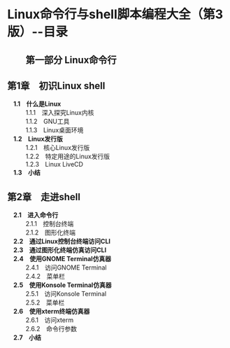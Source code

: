 # Linux命令行与shell脚本编程大全（第3版）--目录     
    
    
## &ensp;&ensp;&ensp;&ensp;第一部分  Linux命令行
## 第1章&ensp;&ensp;初识Linux shell  
**&ensp;&ensp;1.1&ensp;&ensp;什么是Linux**      
&ensp;&ensp;&ensp;&ensp;&ensp;&ensp;1.1.1&ensp;&ensp;深入探究Linux内核    
&ensp;&ensp;&ensp;&ensp;&ensp;&ensp;1.1.2&ensp;&ensp;GNU工具    
&ensp;&ensp;&ensp;&ensp;&ensp;&ensp;1.1.3&ensp;&ensp;Linux桌面环境   
**&ensp;&ensp;1.2&ensp;&ensp;Linux发行版**      
&ensp;&ensp;&ensp;&ensp;&ensp;&ensp;1.2.1&ensp;&ensp;核心Linux发行版     
&ensp;&ensp;&ensp;&ensp;&ensp;&ensp;1.2.2&ensp;&ensp;特定用途的Linux发行版   
&ensp;&ensp;&ensp;&ensp;&ensp;&ensp;1.2.3&ensp;&ensp;Linux LiveCD   
**&ensp;&ensp;1.3&ensp;&ensp;小结**     
## 第2章&ensp;&ensp;走进shell    
**&ensp;&ensp;2.1&ensp;&ensp;进入命令行**      
&ensp;&ensp;&ensp;&ensp;&ensp;&ensp;2.1.1&ensp;&ensp;控制台终端        
&ensp;&ensp;&ensp;&ensp;&ensp;&ensp;2.1.2&ensp;&ensp;图形化终端   
**&ensp;&ensp;2.2&ensp;&ensp;通过Linux控制台终端访问CLI**      
**&ensp;&ensp;2.3&ensp;&ensp;通过图形化终端仿真访问CLI**   
**&ensp;&ensp;2.4&ensp;&ensp;使用GNOME Terminal仿真器**         
&ensp;&ensp;&ensp;&ensp;&ensp;&ensp;2.4.1&ensp;&ensp;访问GNOME Terminal     
&ensp;&ensp;&ensp;&ensp;&ensp;&ensp;2.4.2&ensp;&ensp;菜单栏    
**&ensp;&ensp;2.5&ensp;&ensp;使用Konsole Terminal仿真器**         
&ensp;&ensp;&ensp;&ensp;&ensp;&ensp;2.5.1&ensp;&ensp;访问Konsole Terminal     
&ensp;&ensp;&ensp;&ensp;&ensp;&ensp;2.5.2&ensp;&ensp;菜单栏    
**&ensp;&ensp;2.6&ensp;&ensp;使用xterm终端仿真器**         
&ensp;&ensp;&ensp;&ensp;&ensp;&ensp;2.6.1&ensp;&ensp;访问xterm     
&ensp;&ensp;&ensp;&ensp;&ensp;&ensp;2.6.2&ensp;&ensp;命令行参数      
**&ensp;&ensp;2.7&ensp;&ensp;小结**    
